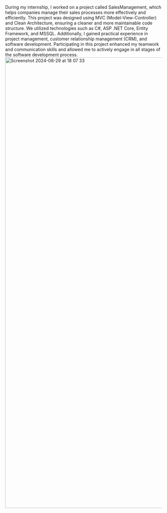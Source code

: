 During my internship, I worked on a project called
SalesManagement, which helps companies manage their sales processes more effectively and
efficiently. This project was designed using MVC (Model-View-Controller) and Clean
Architecture, ensuring a cleaner and more maintainable code structure. We utilized
technologies such as C#, ASP .NET Core, Entity Framework, and MSSQL. Additionally, I gained
practical experience in project management, customer relationship management (CRM), and
software development. Participating in this project enhanced my teamwork and
communication skills and allowed me to actively engage in all stages of the software
development process.
<img width="1451" alt="Screenshot 2024-08-29 at 18 07 33" src="https://github.com/user-attachments/assets/474731f6-157c-42d7-9495-28d921554ade">
